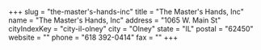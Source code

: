 +++
slug = "the-master's-hands-inc"
title = "The Master's Hands, Inc"
name = "The Master's Hands, Inc"
address = "1065 W. Main St"
cityIndexKey = "city-il-olney"
city = "Olney"
state = "IL"
postal = "62450"
website = ""
phone = "618 392-0414"
fax = ""
+++
